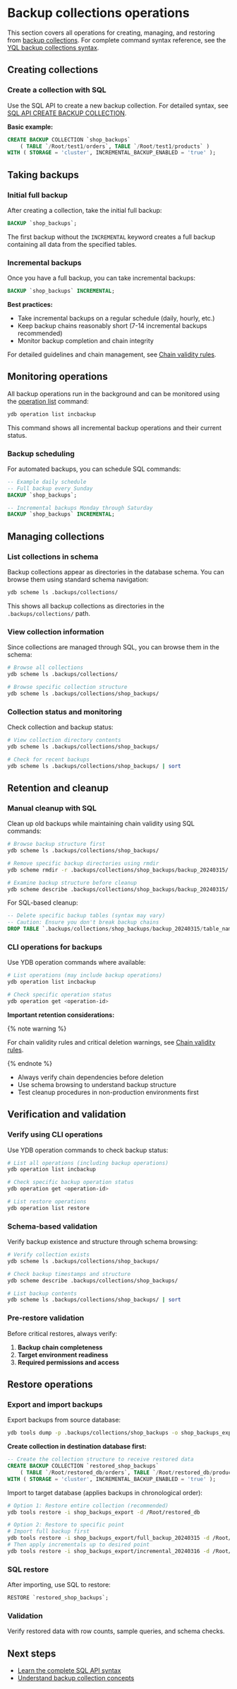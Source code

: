 # Backup collections operations

This section covers all operations for creating, managing, and restoring from [backup collections](../../../concepts/backup/collections.md). For complete command syntax reference, see the [YQL backup collections syntax](../../../yql/reference/syntax/backup-collections.md).

## Creating collections

### Create a collection with SQL

Use the SQL API to create a new backup collection. For detailed syntax, see [SQL API CREATE BACKUP COLLECTION](sql-api.md#create-backup-collection).

**Basic example:**

```sql
CREATE BACKUP COLLECTION `shop_backups`
    ( TABLE `/Root/test1/orders`, TABLE `/Root/test1/products` )
WITH ( STORAGE = 'cluster', INCREMENTAL_BACKUP_ENABLED = 'true' );
```

## Taking backups

### Initial full backup

After creating a collection, take the initial full backup:

```sql
BACKUP `shop_backups`;
```

The first backup without the `INCREMENTAL` keyword creates a full backup containing all data from the specified tables.

### Incremental backups

Once you have a full backup, you can take incremental backups:

```sql
BACKUP `shop_backups` INCREMENTAL;
```

**Best practices:**

- Take incremental backups on a regular schedule (daily, hourly, etc.)
- Keep backup chains reasonably short (7-14 incremental backups recommended)
- Monitor backup completion and chain integrity

For detailed guidelines and chain management, see [Chain validity rules](concepts.md#chain-validity-rules).

## Monitoring operations

All backup operations run in the background and can be monitored using the [operation list](../../operation-list.md) command:

```bash
ydb operation list incbackup
```

This command shows all incremental backup operations and their current status.

### Backup scheduling

For automated backups, you can schedule SQL commands:

```sql
-- Example daily schedule
-- Full backup every Sunday
BACKUP `shop_backups`;

-- Incremental backups Monday through Saturday
BACKUP `shop_backups` INCREMENTAL;
```

## Managing collections

### List collections in schema

Backup collections appear as directories in the database schema. You can browse them using standard schema navigation:

```bash
ydb scheme ls .backups/collections/
```

This shows all backup collections as directories in the `.backups/collections/` path.

### View collection information

Since collections are managed through SQL, you can browse them in the schema:

```bash
# Browse all collections
ydb scheme ls .backups/collections/

# Browse specific collection structure
ydb scheme ls .backups/collections/shop_backups/
```

### Collection status and monitoring

Check collection and backup status:

```bash
# View collection directory contents
ydb scheme ls .backups/collections/shop_backups/

# Check for recent backups
ydb scheme ls .backups/collections/shop_backups/ | sort
```

## Retention and cleanup

### Manual cleanup with SQL

Clean up old backups while maintaining chain validity using SQL commands:

```bash
# Browse backup structure first
ydb scheme ls .backups/collections/shop_backups/

# Remove specific backup directories using rmdir
ydb scheme rmdir -r .backups/collections/shop_backups/backup_20240315/

# Examine backup structure before cleanup
ydb scheme describe .backups/collections/shop_backups/backup_20240315/
```

For SQL-based cleanup:

```sql
-- Delete specific backup tables (syntax may vary)
-- Caution: Ensure you don't break backup chains
DROP TABLE `.backups/collections/shop_backups/backup_20240315/table_name`;
```

### CLI operations for backups

Use YDB operation commands where available:

```bash
# List operations (may include backup operations)
ydb operation list incbackup

# Check specific operation status
ydb operation get <operation-id>
```

**Important retention considerations:**

{% note warning %}

For chain validity rules and critical deletion warnings, see [Chain validity rules](concepts.md#chain-validity-rules).

{% endnote %}

- Always verify chain dependencies before deletion
- Use schema browsing to understand backup structure
- Test cleanup procedures in non-production environments first

## Verification and validation

### Verify using CLI operations

Use YDB operation commands to check backup status:

```bash
# List all operations (including backup operations)
ydb operation list incbackup

# Check specific backup operation status
ydb operation get <operation-id>

# List restore operations
ydb operation list restore
```

### Schema-based validation

Verify backup existence and structure through schema browsing:

```bash
# Verify collection exists
ydb scheme ls .backups/collections/shop_backups/

# Check backup timestamps and structure
ydb scheme describe .backups/collections/shop_backups/

# List backup contents
ydb scheme ls .backups/collections/shop_backups/ | sort
```

### Pre-restore validation

Before critical restores, always verify:

1. **Backup chain completeness**
3. **Target environment readiness**
4. **Required permissions and access**

## Restore operations

### Export and import backups

Export backups from source database:

```bash
ydb tools dump -p .backups/collections/shop_backups -o shop_backups_export
```

**Create collection in destination database first:**

```sql
-- Create the collection structure to receive restored data
CREATE BACKUP COLLECTION `restored_shop_backups`
    ( TABLE `/Root/restored_db/orders`, TABLE `/Root/restored_db/products` )
WITH ( STORAGE = 'cluster', INCREMENTAL_BACKUP_ENABLED = 'true' );
```

Import to target database (applies backups in chronological order):

```bash
# Option 1: Restore entire collection (recommended)
ydb tools restore -i shop_backups_export -d /Root/restored_db

# Option 2: Restore to specific point
# Import full backup first
ydb tools restore -i shop_backups_export/full_backup_20240315 -d /Root/restored_db
# Then apply incrementals up to desired point
ydb tools restore -i shop_backups_export/incremental_20240316 -d /Root/restored_db
```

### SQL restore

After importing, use SQL to restore:

```sql
RESTORE `restored_shop_backups`;
```

### Validation

Verify restored data with row counts, sample queries, and schema checks.

## Next steps

- [Learn the complete SQL API syntax](sql-api.md)
- [Understand backup collection concepts](concepts.md)

